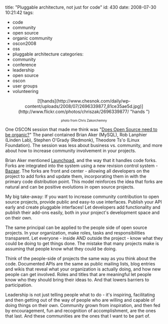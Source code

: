 title: "Pluggable architecture, not just for code"
id: 430
date: 2008-07-30 10:21:42
tags: 
- code
- community
- open source
- organic community
- oscon2008
- oss
- pluggable architecture
categories: 
- community
- conference
- leadership
- open source
- oscon
- user groups
- volunteering

<center>[![hands](http://www.chesnok.com/daily/wp-content/uploads/2008/07/2696339877_81ce35ae5d.jpg)](http://www.flickr.com/photos/chriszak/2696339877/ "hands
")

<font size="-2">photo from Chris Zakorchemny</font>
</center>

One OSCON session that made me think was "[Does Open Source need to be organic?](http://en.oreilly.com/oscon2008/public/schedule/detail/4400)"  The panel contained Brian Aker (MySQL), Rob Lanphier (Linden Lab), Stephen O'Grady (Redmonk), Theodore Ts'o (Linux Foundation). The session was less about business vs. community, and more about how to increase community involvement in your projects.

Brian Aker mentioned [Launchpad](https://launchpad.net/ ), and the way that it handles code forks. Forks are integrated into the system using a new revision control system - [Bazaar](http://bazaar-vcs.org/). The forks are front and center - allowing all developers on the project to add forks and update them, incorporating them in with the primary code distribution point. This model reinforces the idea that forks are natural and can be positive evolutions in open source projects. 

My big take-away: If you want to increase community contribution to open source projects, provide public and easy-to use interfaces. Publish your API early and create pluggable interfaces! Let developers add functionality and publish their add-ons easily, both in your project's development space and on their own.

The same principal can be applied to the people side of open source projects. In your organization, make roles, tasks and responsibilities transparent. Let everyone - inside AND outside the project - know what they could be doing to get things done. The mistake that many projects make is assuming that people know what they could be doing. 

Think of the people-side of projects the same way as you think about the code. Documented APIs are the same as public mailing lists, blog entries and wikis that reveal what your organization is actually doing, and how new people can get involved. Roles and titles that are meaningful let people know who they should bring their ideas to. And that lowers barriers to participation.

Leadership is not just telling people what to do - it's inspiring, facilitating and then getting out of the way of people who are willing and capable of doing things on their own. Community grown from inspiration, and then fed by encouragement, fun and recognition of accomplishment, are the ones that last. And these communities are the ones that I want to be part of.
